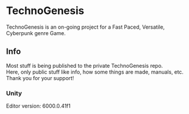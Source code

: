 # TechnoGenesis

TechnoGenesis is an on-going project for a Fast Paced, Versatile, Cyberpunk genre Game.

## Info

Most stuff is being published to the private TechnoGenesis repo.
<br>
Here, only public stuff like info, how some things are made, manuals, etc.
<br>
Thank you for your support!

### Unity

Editor version: 6000.0.41f1
